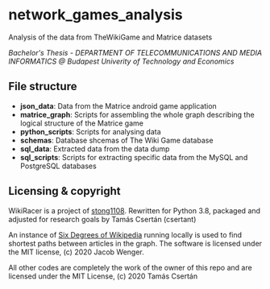 # network_games_analysis
Analysis of the data from TheWikiGame and Matrice datasets

*Bachelor's Thesis - DEPARTMENT OF TELECOMMUNICATIONS AND MEDIA INFORMATICS @ Budapest Univerity of Technology and Economics*

## File structure
* **json_data**: Data from the Matrice android game application
* **matrice_graph**: Scripts for assembling the whole graph describing the logical structure of the Matrice game
* **python_scripts**: Scripts for analysing data
* **schemas**: Database shcemas of The Wiki Game database
* **sql_data**: Extracted data from the data dump
* **sql_scripts**: Scripts for extracting specific data from the MySQL and PostgreSQL databases

## Licensing & copyright

WikiRacer is a project of [stong1108](https://github.com/stong1108/WikiRacer). Rewritten for Python 3.8, packaged and 
adjusted for research goals by Tamás Csertán (csertant)

An instance of [Six Degrees of Wikipedia](https://github.com/jwngr/sdow) running locally is used to find shortest paths between 
articles in the graph. The software is licensed under the MIT license, (c) 2020 Jacob Wenger.

All other codes are completely the work of the owner of this repo and are licensed under the MIT License, 
(c) 2020 Tamás Csertán
